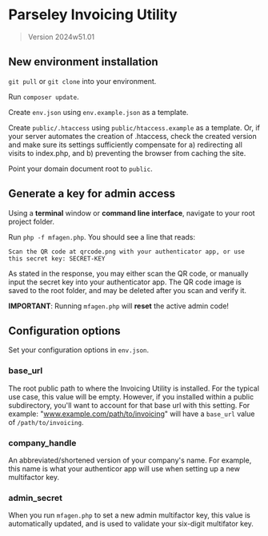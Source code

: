 # Parseley Invoicing Utility
> Version 2024w51.01

## New environment installation

`git pull` or `git clone` into your environment.

Run `composer update`.

Create `env.json` using `env.example.json` as a template.

Create `public/.htaccess` using `public/htaccess.example` as a template. Or, if your server automates the creation of .htaccess, check the created version and make sure its settings sufficiently compensate for a) redirecting all visits to index.php, and b) preventing the browser from caching the site.

Point your domain document root to `public`.

## Generate a key for admin access
Using a **terminal** window or **command line interface**, navigate to your root project folder.

Run `php -f mfagen.php`. You should see a line that reads:
```
Scan the QR code at qrcode.png with your authenticator app, or use this secret key: SECRET-KEY
```
As stated in the response, you may either scan the QR code, or manually input the secret key into your authenticator app. The QR code image is saved to the root folder, and may be deleted after you scan and verify it.

**IMPORTANT**: Running `mfagen.php` will **reset** the active admin code!

## Configuration options
Set your configuration options in `env.json`.

### base_url
The root public path to where the Invoicing Utility is installed. For the typical use case, this value will be empty. However, if you installed within a public subdirectory, you'll want to account for that base url with this setting. For example: "www.example.com/path/to/invoicing" will have a `base_url` value of `/path/to/invoicing`.

### company_handle
An abbreviated/shortened version of your company's name. For example, this name is what your authenticor app will use when setting up a new multifactor key.

### admin_secret
When you run `mfagen.php` to set a new admin multifactor key, this value is automatically updated, and is used to validate your six-digit multifator key.
